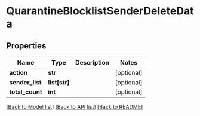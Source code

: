 # QuarantineBlocklistSenderDeleteData

## Properties
Name | Type | Description | Notes
------------ | ------------- | ------------- | -------------
**action** | **str** |  | [optional] 
**sender_list** | **list[str]** |  | [optional] 
**total_count** | **int** |  | [optional] 

[[Back to Model list]](../README.md#documentation-for-models) [[Back to API list]](../README.md#documentation-for-api-endpoints) [[Back to README]](../README.md)

